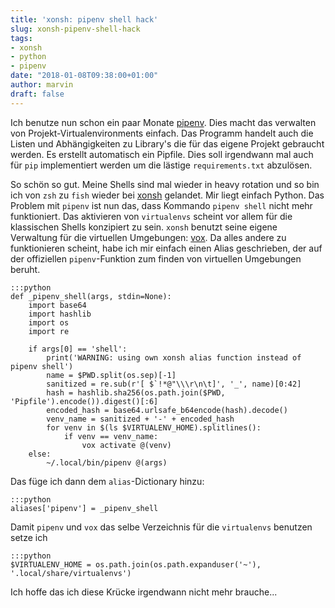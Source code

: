 ```yaml
---
title: 'xonsh: pipenv shell hack'
slug: xonsh-pipenv-shell-hack
tags:
- xonsh
- python
- pipenv
date: "2018-01-08T09:38:00+01:00"
author: marvin
draft: false
---
```

Ich benutze nun schon ein paar Monate [pipenv](http://pipenv.readthedocs.io/en/latest/). Dies macht das verwalten von Projekt-Virtualenvironments einfach. Das Programm handelt auch die Listen und Abhängigkeiten zu Library's die für das eigene Projekt gebraucht werden. Es erstellt automatisch ein Pipfile. Dies soll irgendwann mal auch für `pip` implementiert werden um die lästige `requirements.txt` abzulösen.

So schön so gut. Meine Shells sind mal wieder in heavy rotation und so bin ich von `zsh` zu `fish` wieder bei [xonsh](http://xon.sh) gelandet. Mir liegt einfach Python. Das Problem mit `pipenv` ist nun das, dass Kommando `pipenv shell` nicht mehr funktioniert. Das aktivieren von `virtualenvs` scheint vor allem für die klassischen Shells konzipiert zu sein. `xonsh` benutzt seine eigene Verwaltung für die virtuellen Umgebungen: [vox](http://xon.sh/python_virtual_environments.html). Da alles andere zu funktionieren scheint, habe ich mir einfach einen Alias geschrieben, der auf der offiziellen `pipenv`-Funktion zum finden von virtuellen Umgebungen beruht.

    :::python
    def _pipenv_shell(args, stdin=None):
        import base64
        import hashlib
        import os
        import re

        if args[0] == 'shell':
            print('WARNING: using own xonsh alias function instead of pipenv shell')
            name = $PWD.split(os.sep)[-1]
            sanitized = re.sub(r'[ $`!*@"\\\r\n\t]', '_', name)[0:42]
            hash = hashlib.sha256(os.path.join($PWD, 'Pipfile').encode()).digest()[:6]
            encoded_hash = base64.urlsafe_b64encode(hash).decode()
            venv_name = sanitized + '-' + encoded_hash
            for venv in $(ls $VIRTUALENV_HOME).splitlines():
                if venv == venv_name:
                    vox activate @(venv)
        else:
            ~/.local/bin/pipenv @(args)

Das füge ich dann dem `alias`-Dictionary hinzu:

    :::python
    aliases['pipenv'] = _pipenv_shell

Damit `pipenv` und `vox` das selbe Verzeichnis für die `virtualenvs` benutzen setze ich 

    :::python
    $VIRTUALENV_HOME = os.path.join(os.path.expanduser('~'), '.local/share/virtualenvs')

Ich hoffe das ich diese Krücke irgendwann nicht mehr brauche...
